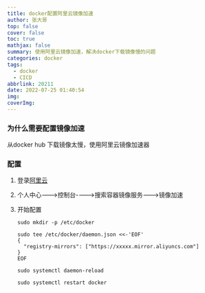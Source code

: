```yaml
---
title: docker配置阿里云镜像加速
author: 张大哥
top: false
cover: false
toc: true
mathjax: false
summary: 使用阿里云镜像加速，解决docker下载镜像慢的问题
categories: docker
tags:
  - docker
  - CICD
abbrlink: 20211
date: 2022-07-25 01:40:54
img:
coverImg:
---
```


### 为什么需要配置镜像加速

从docker hub 下载镜像太慢，使用阿里云镜像加速器

### 配置

1. 登录[阿里云]( https://www.aliyun.com/ )

2. 个人中心--->控制台---->搜索容器镜像服务--->镜像加速

3. 开始配置

   ```shell
   sudo mkdir -p /etc/docker
     
   sudo tee /etc/docker/daemon.json <<-'EOF'
   {
     "registry-mirrors": ["https://xxxxx.mirror.aliyuncs.com"]
   }
   EOF
     
   sudo systemctl daemon-reload
     
   sudo systemctl restart docker
   ```

   

